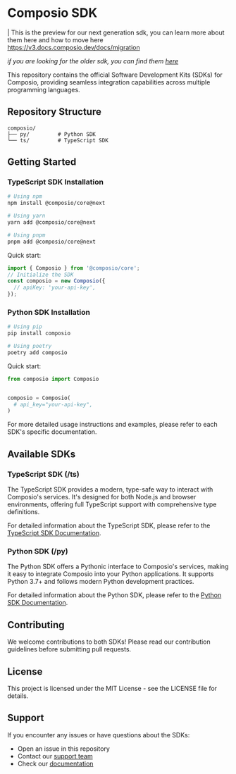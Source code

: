 # Composio SDK

| This is the preview for our next generation sdk, you can learn more about them here and how to move here https://v3.docs.composio.dev/docs/migration

_if you are looking for the older sdk, you can find them [here](https://github.com/ComposioHQ/composio/tree/master)_

This repository contains the official Software Development Kits (SDKs) for Composio, providing seamless integration capabilities across multiple programming languages.

## Repository Structure

```
composio/
├── py/         # Python SDK
└── ts/         # TypeScript SDK
```



## Getting Started

### TypeScript SDK Installation

```bash
# Using npm
npm install @composio/core@next

# Using yarn
yarn add @composio/core@next

# Using pnpm
pnpm add @composio/core@next
```

Quick start:

```typescript
import { Composio } from '@composio/core';
// Initialize the SDK
const composio = new Composio({
  // apiKey: 'your-api-key',
});
```

### Python SDK Installation

```bash
# Using pip
pip install composio

# Using poetry
poetry add composio
```

Quick start:

```python
from composio import Composio


composio = Composio(
  # api_key="your-api-key",
)
```

For more detailed usage instructions and examples, please refer to each SDK's specific documentation.

## Available SDKs

### TypeScript SDK (/ts)

The TypeScript SDK provides a modern, type-safe way to interact with Composio's services. It's designed for both Node.js and browser environments, offering full TypeScript support with comprehensive type definitions.

For detailed information about the TypeScript SDK, please refer to the [TypeScript SDK Documentation](/ts/README.md).

### Python SDK (/py)

The Python SDK offers a Pythonic interface to Composio's services, making it easy to integrate Composio into your Python applications. It supports Python 3.7+ and follows modern Python development practices.

For detailed information about the Python SDK, please refer to the [Python SDK Documentation](/py/README.md).


## Contributing

We welcome contributions to both SDKs! Please read our contribution guidelines before submitting pull requests.

## License

This project is licensed under the MIT License - see the LICENSE file for details.

## Support

If you encounter any issues or have questions about the SDKs:

- Open an issue in this repository
- Contact our [support team](mailto:support@composio.dev)
- Check our [documentation](https://v3.docs.composio.dev/)
